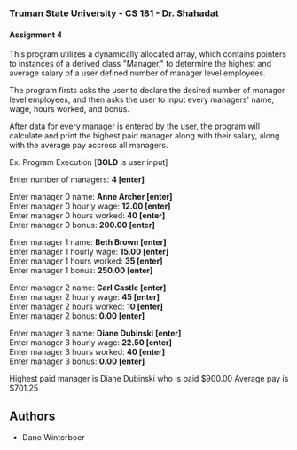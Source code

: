 
### Truman State University - CS 181 - Dr. Shahadat
#### Assignment 4

This program utilizes a dynamically allocated array, which contains
pointers to instances of a derived class "Manager," to determine the highest
and average salary of a user defined number of manager level employees.  

The program firsts asks the user to declare the desired number of manager level employees, and then asks the user to input every managers' name, wage, hours worked, and bonus. 

After data for every manager is entered by the user, the program will calculate and print the highest paid manager along with their salary, along with the average pay accross all managers.

Ex. Program Execution [**BOLD** is user input]

Enter number of managers: **4 [enter]**

Enter manager 0 name: **Anne Archer [enter]**  
Enter manager 0 hourly wage: **12.00 [enter]**\
Enter manager 0 hours worked: **40 [enter]**\
Enter manager 0 bonus: **200.00 [enter]**

Enter manager 1 name: **Beth Brown [enter]**\
Enter manager 1 hourly wage: **15.00 [enter]**\
Enter manager 1 hours worked: **35 [enter]**\
Enter manager 1 bonus: **250.00 [enter]**

Enter manager 2 name: **Carl Castle [enter]**\
Enter manager 2 hourly wage: **45 [enter]**\
Enter manager 2 hours worked: **10 [enter]**\
Enter manager 2 bonus: **0.00 [enter]**

Enter manager 3 name: **Diane Dubinski [enter]**\
Enter manager 3 hourly wage: **22.50 [enter]**\
Enter manager 3 hours worked: **40 [enter]**\
Enter manager 3 bonus: **0.00 [enter]**

Highest paid manager is Diane Dubinski who is paid $900.00
Average pay is $701.25
## Authors

- Dane Winterboer


